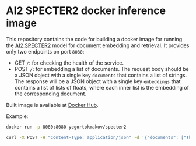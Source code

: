 # AI2 SPECTER2 docker inference image

This repository contains the code for building a docker image for running the [AI2 SPECTER2](https://github.com/allenai/SPECTER2) model for document embedding and retrieval. It provides only two endpoints on port `8080`:

- GET `/`: for checking the health of the service.
- POST `/`: for embedding a list of documents. The request body should be a JSON object with a single key `documents` that contains a list of strings. The response will be a JSON object with a single key `embeddings` that contains a list of lists of floats, where each inner list is the embedding of the corresponding document.

Built image is available at [Docker Hub](https://hub.docker.com/r/yegortokmakov/specter2).

Example:

```bash
docker run -p 8080:8080 yegortokmakov/specter2

curl -X POST -H "Content-Type: application/json" -d '{"documents": ["This is a test document", "This is another test document"]}' http://localhost:8080
```
